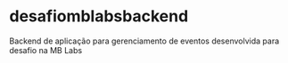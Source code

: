 # desafiomblabsbackend

Backend de aplicação para gerenciamento de eventos desenvolvida para desafio na MB Labs
